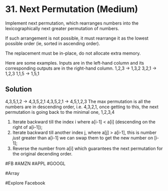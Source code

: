 # 31. Next Permutation (Medium)

Implement next permutation, which rearranges numbers into the lexicographically next greater permutation of numbers.

If such arrangement is not possible, it must rearrange it as the lowest possible order (ie, sorted in ascending order).

The replacement must be in-place, do not allocate extra memory.

Here are some examples. Inputs are in the left-hand column and its corresponding outputs are in the right-hand column.
1,2,3 → 1,3,2
3,2,1 → 1,2,3
1,1,5 → 1,5,1

## Solution
4,3,5,1,2 -> 4,3,5,2,1
4,3,5,2,1 -> 4,5,1,2,3
The max permutation is all the numbers are in descending order, i.e. 4,3,2,1, once getting to this, the next permutation is going back to the minimal one, 1,2,3,4
1. Iterate backward till the index i where a[i-1] < a[i] (descending on the right of a[i-1]);
2. Iterate backward till another index j, where a[j] > a[i-1], this is number *just* greater than a[i-1] we can swap them to get the new number on [i-1];
3. Reverse the number from a[i] which guarantees the next permutation for the original decending order.

#FB #AMZN #APPL #GOOGL 

#Array

#Explore Facebook
